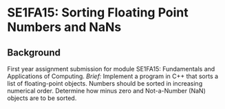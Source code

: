 # SE1FA15: Sorting Floating Point Numbers and NaNs

## Background
First year assignment submission for module SE1FA15: Fundamentals and Applications of Computing.
*Brief:* Implement a program in C++ that sorts a list of floating-point objects. Numbers should be sorted in increasing numerical order. Determine how minus zero and Not-a-Number (NaN) objects are to be sorted.


